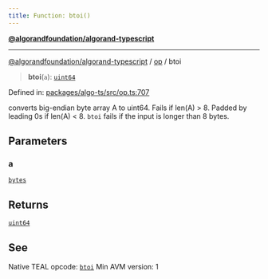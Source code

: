 ```yaml
---
title: Function: btoi()
---
```


[**@algorandfoundation/algorand-typescript**](../../README)

***

[@algorandfoundation/algorand-typescript](../../README) / [op](../README) / btoi



> **btoi**(`a`): [`uint64`](../../index/type-aliases/uint64)

Defined in: [packages/algo-ts/src/op.ts:707](https://github.com/algorandfoundation/puya-ts/blob/main/packages/algo-ts/src/op.ts#L707)

converts big-endian byte array A to uint64. Fails if len(A) > 8. Padded by leading 0s if len(A) < 8.
`btoi` fails if the input is longer than 8 bytes.

## Parameters

### a

[`bytes`](../../index/type-aliases/bytes)

## Returns

[`uint64`](../../index/type-aliases/uint64)

## See

Native TEAL opcode: [`btoi`](https://developer.algorand.org/docs/get-details/dapps/avm/teal/opcodes/v10/#btoi)
Min AVM version: 1